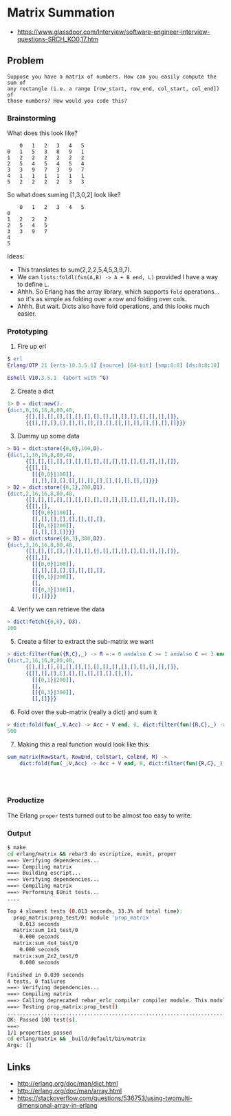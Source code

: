 # Matrix Summation

* https://www.glassdoor.com/Interview/software-engineer-interview-questions-SRCH_KO0,17.htm

## Problem

```text
Suppose you have a matrix of numbers. How can you easily compute the sum of 
any rectangle (i.e. a range [row_start, row_end, col_start, col_end]) of 
those numbers? How would you code this?
```

### Brainstorming

What does this look like?

```text
    0   1   2   3   4   5
0   1   5   3   8   9   1
1   2   2   2   2   2   2
2   5   4   5   4   5   4
3   3   9   7   3   9   7
4   1   1   1   1   1   1
5   2   2   2   2   3   3
```

So what does suming [1,3,0,2] look like?


```text
    0   1   2   3   4   5
0   
1   2   2   2   
2   5   4   5   
3   3   9   7   
4   
5   
```

Ideas:
* This translates to sum(2,2,2,5,4,5,3,9,7).
* We can `lists:foldl(fun(A,B) -> A + B end, L)` provided I have a way to define `L`.
* Ahhh. So Erlang has the array library, which supports `fold` operations... so it's as simple as folding over a row and folding over cols.
* Ahhh. But wait. Dicts also have fold operations, and this looks much easier.

### Prototyping

1. Fire up erl

```erlang
$ erl
Erlang/OTP 21 [erts-10.3.5.1] [source] [64-bit] [smp:8:8] [ds:8:8:10] [async-threads:1] [hipe]

Eshell V10.3.5.1  (abort with ^G)
```

2. Create a dict

```erlang
1> D = dict:new().
{dict,0,16,16,8,80,48,
      {[],[],[],[],[],[],[],[],[],[],[],[],[],[],[],[]},
      {{[],[],[],[],[],[],[],[],[],[],[],[],[],[],[],[]}}}
```

3. Dummy up some data

```erlang
> D1 = dict:store({0,0},100,D).
{dict,1,16,16,8,80,48,
      {[],[],[],[],[],[],[],[],[],[],[],[],[],[],[],[]},
      {{[],[],
        [[{0,0}|100]],
        [],[],[],[],[],[],[],[],[],[],[],[],[]}}}
> D2 = dict:store({0,1},200,D1).
{dict,2,16,16,8,80,48,
      {[],[],[],[],[],[],[],[],[],[],[],[],[],[],[],[]},
      {{[],[],
        [[{0,0}|100]],
        [],[],[],[],[],[],[],[],
        [[{0,1}|200]],
        [],[],[],[]}}}
> D3 = dict:store({0,3},300,D2).
{dict,3,16,16,8,80,48,
      {[],[],[],[],[],[],[],[],[],[],[],[],[],[],[],[]},
      {{[],[],
        [[{0,0}|100]],
        [],[],[],[],[],[],[],[],
        [[{0,1}|200]],
        [],
        [[{0,3}|300]],
        [],[]}}}
```

4. Verify we can retrieve the data

```erlang
> dict:fetch({0,0}, D3).
100
```

5. Create a filter to extract the sub-matrix we want

```erlang
> dict:filter(fun({R,C},_) -> R =:= 0 andalso C >= 1 andalso C =< 3 end, D3). 
{dict,2,16,16,8,80,48,
      {[],[],[],[],[],[],[],[],[],[],[],[],[],[],[],[]},
      {{[],[],[],[],[],[],[],[],[],[],[],
        [[{0,1}|200]],
        [],
        [[{0,3}|300]],
        [],[]}}}
```

6. Fold over the sub-matrix (really a dict) and sum it

```erlang
> dict:fold(fun(_,V,Acc) -> Acc + V end, 0, dict:filter(fun({R,C},_) -> R =:= 0 andalso C >= 1 andalso C =< 3 end, D3)).
500
```

7. Making this a real function would look like this:

```erlang
sum_matrix(RowStart, RowEnd, ColStart, ColEnd, M) ->
    dict:fold(fun(_,V,Acc) -> Acc + V end, 0, dict:filter(fun({R,C},_) ->   R >= RowStart   andalso 
                                                                            R =< RowEnd     andalso
                                                                            C >= ColStart   andalso
                                                                            C =< ColEnd, M)).
```

### Productize

The Erlang `proper` tests turned out to be almost too easy to write.


### Output

```bash
$ make
cd erlang/matrix && rebar3 do escriptize, eunit, proper
===> Verifying dependencies...
===> Compiling matrix
===> Building escript...
===> Verifying dependencies...
===> Compiling matrix
===> Performing EUnit tests...
....

Top 4 slowest tests (0.013 seconds, 33.3% of total time):
  prop_matrix:prop_test/0: module 'prop_matrix'
    0.013 seconds
  matrix:sum_1x1_test/0
    0.000 seconds
  matrix:sum_4x4_test/0
    0.000 seconds
  matrix:sum_2x2_test/0
    0.000 seconds

Finished in 0.039 seconds
4 tests, 0 failures
===> Verifying dependencies...
===> Compiling matrix
===> Calling deprecated rebar_erlc_compiler compiler module. This module has been replaced by rebar_compiler and rebar_compiler_erl, but will remain available.
===> Testing prop_matrix:prop_test()
....................................................................................................
OK: Passed 100 test(s).
===> 
1/1 properties passed
cd erlang/matrix && _build/default/bin/matrix
Args: []

```


## Links
* http://erlang.org/doc/man/dict.html
* http://erlang.org/doc/man/array.html
* https://stackoverflow.com/questions/536753/using-twomulti-dimensional-array-in-erlang
